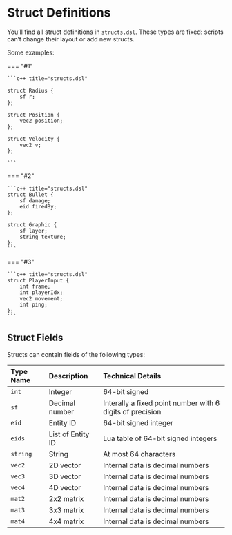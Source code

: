 # Struct Definitions

You’ll find all struct definitions in `structs.dsl`.
These types are fixed: scripts can’t change their layout or add new structs.

Some examples:

=== "#1"

    ```c++ title="structs.dsl"

    struct Radius {
        sf r;
    };

    struct Position {
        vec2 position;
    };

    struct Velocity {
        vec2 v;
    };

    ```

=== "#2"

    ```c++ title="structs.dsl"
    struct Bullet {
        sf damage;
        eid firedBy;
    };
    
    struct Graphic {
        sf layer;
        string texture;
    };
    ```
    
=== "#3"

    ```c++ title="structs.dsl"
    struct PlayerInput {
        int frame;
        int playerIdx;
        vec2 movement;
        int ping;
    };
    ```

## Struct Fields

Structs can contain fields of the following types:

| Type Name      | Description        | Technical Details
| :----------    | :----------------  | :-
| `int`          | Integer            | 64-bit signed
| `sf`           | Decimal number     | Interally a fixed point number with 6 digits of precision
| `eid`          | Entity ID          | 64-bit signed integer
| `eids`         | List of Entity ID  | Lua table of 64-bit signed integers
| `string`       | String             | At most 64 characters
| `vec2`         | 2D vector          | Internal data is decimal numbers
| `vec3`         | 3D vector          | Internal data is decimal numbers
| `vec4`         | 4D vector          | Internal data is decimal numbers
| `mat2`         | 2x2 matrix         | Internal data is decimal numbers
| `mat3`         | 3x3 matrix         | Internal data is decimal numbers
| `mat4`         | 4x4 matrix         | Internal data is decimal numbers
